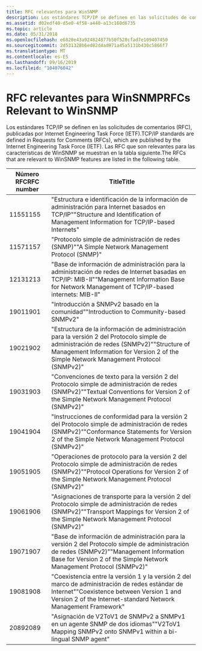 ```yaml
---
title: RFC relevantes para WinSNMP
description: Los estándares TCP/IP se definen en las solicitudes de comentarios (RFC), publicadas por Internet Engineering Task Force (IETF). Las RFC que son relevantes para las características de WinSNMP se muestran en la tabla siguiente.
ms.assetid: d02edf40-d5e0-4f58-a440-a13c160d6735
ms.topic: article
ms.date: 05/31/2018
ms.openlocfilehash: e6820e43a924824877b50f528cfad7e109407450
ms.sourcegitcommit: 2d531328b6ed82d4ad971a45a5131b430c5866f7
ms.translationtype: MT
ms.contentlocale: es-ES
ms.lasthandoff: 09/16/2019
ms.locfileid: "104076042"
---
```

# <a name="rfcs-relevant-to-winsnmp"></a><span data-ttu-id="c5358-104">RFC relevantes para WinSNMP</span><span class="sxs-lookup"><span data-stu-id="c5358-104">RFCs Relevant to WinSNMP</span></span>

<span data-ttu-id="c5358-105">Los estándares TCP/IP se definen en las solicitudes de comentarios (RFC), publicadas por Internet Engineering Task Force (IETF).</span><span class="sxs-lookup"><span data-stu-id="c5358-105">TCP/IP standards are defined in Requests for Comments (RFCs), which are published by the Internet Engineering Task Force (IETF).</span></span> <span data-ttu-id="c5358-106">Las RFC que son relevantes para las características de WinSNMP se muestran en la tabla siguiente.</span><span class="sxs-lookup"><span data-stu-id="c5358-106">The RFCs that are relevant to WinSNMP features are listed in the following table.</span></span>



| <span data-ttu-id="c5358-107">Número RFC</span><span class="sxs-lookup"><span data-stu-id="c5358-107">RFC number</span></span> | <span data-ttu-id="c5358-108">Title</span><span class="sxs-lookup"><span data-stu-id="c5358-108">Title</span></span>                                                                                                  |
|------------|--------------------------------------------------------------------------------------------------------|
| <span data-ttu-id="c5358-109">1155</span><span class="sxs-lookup"><span data-stu-id="c5358-109">1155</span></span>       | <span data-ttu-id="c5358-110">"Estructura e identificación de la información de administración para Internet basados en TCP/IP"</span><span class="sxs-lookup"><span data-stu-id="c5358-110">"Structure and Identification of Management Information for TCP/IP-based Internets"</span></span>                    |
| <span data-ttu-id="c5358-111">1157</span><span class="sxs-lookup"><span data-stu-id="c5358-111">1157</span></span>       | <span data-ttu-id="c5358-112">"Protocolo simple de administración de redes (SNMP)"</span><span class="sxs-lookup"><span data-stu-id="c5358-112">"A Simple Network Management Protocol (SNMP)"</span></span>                                                          |
| <span data-ttu-id="c5358-113">1213</span><span class="sxs-lookup"><span data-stu-id="c5358-113">1213</span></span>       | <span data-ttu-id="c5358-114">"Base de información de administración para la administración de redes de Internet basadas en TCP/IP: MIB-II"</span><span class="sxs-lookup"><span data-stu-id="c5358-114">"Management Information Base for Network Management of TCP/IP-based internets: MIB-II"</span></span>                 |
| <span data-ttu-id="c5358-115">1901</span><span class="sxs-lookup"><span data-stu-id="c5358-115">1901</span></span>       | <span data-ttu-id="c5358-116">"Introducción a SNMPv2 basado en la comunidad"</span><span class="sxs-lookup"><span data-stu-id="c5358-116">"Introduction to Community-based SNMPv2"</span></span>                                                               |
| <span data-ttu-id="c5358-117">1902</span><span class="sxs-lookup"><span data-stu-id="c5358-117">1902</span></span>       | <span data-ttu-id="c5358-118">"Estructura de la información de administración para la versión 2 del Protocolo simple de administración de redes (SNMPv2)"</span><span class="sxs-lookup"><span data-stu-id="c5358-118">"Structure of Management Information for Version 2 of the Simple Network Management Protocol (SNMPv2)"</span></span> |
| <span data-ttu-id="c5358-119">1903</span><span class="sxs-lookup"><span data-stu-id="c5358-119">1903</span></span>       | <span data-ttu-id="c5358-120">"Convenciones de texto para la versión 2 del Protocolo simple de administración de redes (SNMPv2)"</span><span class="sxs-lookup"><span data-stu-id="c5358-120">"Textual Conventions for Version 2 of the Simple Network Management Protocol (SNMPv2)"</span></span>                 |
| <span data-ttu-id="c5358-121">1904</span><span class="sxs-lookup"><span data-stu-id="c5358-121">1904</span></span>       | <span data-ttu-id="c5358-122">"Instrucciones de conformidad para la versión 2 del Protocolo simple de administración de redes (SNMPv2)"</span><span class="sxs-lookup"><span data-stu-id="c5358-122">"Conformance Statements for Version 2 of the Simple Network Management Protocol (SNMPv2)"</span></span>              |
| <span data-ttu-id="c5358-123">1905</span><span class="sxs-lookup"><span data-stu-id="c5358-123">1905</span></span>       | <span data-ttu-id="c5358-124">"Operaciones de protocolo para la versión 2 del Protocolo simple de administración de redes (SNMPv2)"</span><span class="sxs-lookup"><span data-stu-id="c5358-124">"Protocol Operations for Version 2 of the Simple Network Management Protocol (SNMPv2)"</span></span>                 |
| <span data-ttu-id="c5358-125">1906</span><span class="sxs-lookup"><span data-stu-id="c5358-125">1906</span></span>       | <span data-ttu-id="c5358-126">"Asignaciones de transporte para la versión 2 del Protocolo simple de administración de redes (SNMPv2)"</span><span class="sxs-lookup"><span data-stu-id="c5358-126">"Transport Mappings for Version 2 of the Simple Network Management Protocol (SNMPv2)"</span></span>                  |
| <span data-ttu-id="c5358-127">1907</span><span class="sxs-lookup"><span data-stu-id="c5358-127">1907</span></span>       | <span data-ttu-id="c5358-128">"Base de información de administración para la versión 2 del Protocolo simple de administración de redes (SNMPv2)"</span><span class="sxs-lookup"><span data-stu-id="c5358-128">"Management Information Base for Version 2 of the Simple Network Management Protocol (SNMPv2)"</span></span>         |
| <span data-ttu-id="c5358-129">1908</span><span class="sxs-lookup"><span data-stu-id="c5358-129">1908</span></span>       | <span data-ttu-id="c5358-130">"Coexistencia entre la versión 1 y la versión 2 del marco de administración de redes estándar de Internet"</span><span class="sxs-lookup"><span data-stu-id="c5358-130">"Coexistence between Version 1 and Version 2 of the Internet-standard Network Management Framework"</span></span>    |
| <span data-ttu-id="c5358-131">2089</span><span class="sxs-lookup"><span data-stu-id="c5358-131">2089</span></span>       | <span data-ttu-id="c5358-132">"Asignación de V2ToV1 de SNMPv2 a SNMPv1 en un agente SNMP de dos idiomas"</span><span class="sxs-lookup"><span data-stu-id="c5358-132">"V2ToV1 Mapping SNMPv2 onto SNMPv1 within a bi-lingual SNMP agent"</span></span>                                     |



 

 

 




